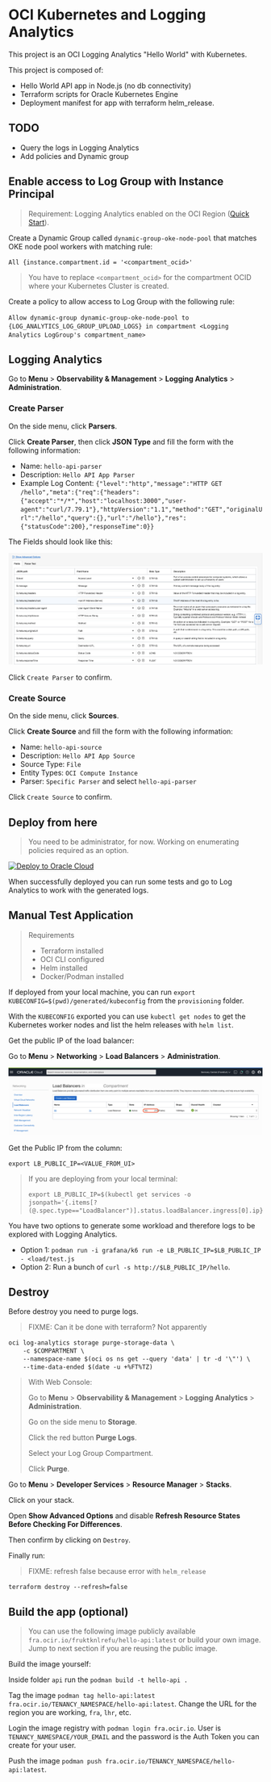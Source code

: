 # OCI Kubernetes and Logging Analytics

This project is an OCI Logging Analytics "Hello World" with Kubernetes.

This project is composed of:

- Hello World API app in Node.js (no db connectivity)
- Terraform scripts for Oracle Kubernetes Engine
- Deployment manifest for app with terraform helm_release.

## TODO

- Query the logs in Logging Analytics
- Add policies and Dynamic group

## Enable access to Log Group with Instance Principal

> Requirement: Logging Analytics enabled on the OCI Region ([Quick Start](https://docs.oracle.com/en/cloud/paas/logging-analytics/logqs/)).

Create a Dynamic Group called `dynamic-group-oke-node-pool` that matches OKE node pool workers with matching rule:

```
All {instance.compartment.id = '<compartment_ocid>'
```

> You have to replace `<compartment_ocid>` for the compartment OCID where your Kubernetes Cluster is created.

Create a policy to allow access to Log Group with the following rule:

`Allow dynamic-group dynamic-group-oke-node-pool to {LOG_ANALYTICS_LOG_GROUP_UPLOAD_LOGS} in compartment <Logging Analytics LogGroup's compartment_name>`

## Logging Analytics

Go to **Menu** > **Observability & Management** > **Logging Analytics** > **Administration**.

### Create Parser

On the side menu, click **Parsers**.

Click **Create Parser**, then click **JSON Type** and fill the form with the following information:

- Name: `hello-api-parser`
- Description: `Hello API App Parser`
- Example Log Content: `{"level":"http","message":"HTTP GET /hello","meta":{"req":{"headers":{"accept":"*/*","host":"localhost:3000","user-agent":"curl/7.79.1"},"httpVersion":"1.1","method":"GET","originalUrl":"/hello","query":{},"url":"/hello"},"res":{"statusCode":200},"responseTime":0}}`

The Fields should look like this:

![OCI Log Analytics Parser Fields](images/logan-parser-fields.png)

Click `Create Parser` to confirm.

### Create Source

On the side menu, click **Sources**.

Click **Create Source** and fill the form with the following information:

- Name: `hello-api-source`
- Description: `Hello API App Source`
- Source Type: `File`
- Entity Types: `OCI Compute Instance`
- Parser: `Specific Parser` and select `hello-api-parser`

Click `Create Source` to confirm.

## Deploy from here

> You need to be administrator, for now. Working on enumerating policies required as an option.

[![Deploy to Oracle Cloud](https://oci-resourcemanager-plugin.plugins.oci.oraclecloud.com/latest/deploy-to-oracle-cloud.svg)](https://cloud.oracle.com/resourcemanager/stacks/create?zipUrl=https://github.com/vmleon/oci-hello-loganalytics/releases/download/v0.1.1/logan.zip)

When successfully deployed you can run some tests and go to Log Analytics to work with the generated logs.

## Manual Test Application

> Requirements
>
> - Terraform installed
> - OCI CLI configured
> - Helm installed
> - Docker/Podman installed

If deployed from your local machine, you can run `export KUBECONFIG=$(pwd)/generated/kubeconfig` from the `provisioning` folder.

With the `KUBECONFIG` exported you can use `kubectl get nodes` to get the Kubernetes worker nodes and list the helm releases with `helm list`.

Get the public IP of the load balancer:

Go to **Menu** > **Networking** > **Load Balancers** > **Administration**.

![Load Balancer Public IP](images/loadbalancer-public-ip.png)

Get the Public IP from the column:

```
export LB_PUBLIC_IP=<VALUE_FROM_UI>
```

> If you are deploying from your local terminal:
>
> ```
> export LB_PUBLIC_IP=$(kubectl get services -o jsonpath='{.items[?(@.spec.type=="LoadBalancer")].status.loadBalancer.ingress[0].ip}')
> ```

You have two options to generate some workload and therefore logs to be explored with Logging Analytics.

- Option 1: `podman run -i grafana/k6 run -e LB_PUBLIC_IP=$LB_PUBLIC_IP - <load/test.js`
- Option 2: Run a bunch of `curl -s http://$LB_PUBLIC_IP/hello`.

## Destroy

Before destroy you need to purge logs.

> FIXME: Can it be done with terraform? Not apparently

```
oci log-analytics storage purge-storage-data \
    -c $COMPARTMENT \
    --namespace-name $(oci os ns get --query 'data' | tr -d '\"') \
    --time-data-ended $(date -u +%FT%TZ)
```

> With Web Console:
>
> Go to **Menu** > **Observability & Management** > **Logging Analytics** > **Administration**.
>
> Go on the side menu to **Storage**.
>
> Click the red button **Purge Logs**.
>
> Select your Log Group Compartment.
>
> Click **Purge**.

Go to **Menu** > **Developer Services** > **Resource Manager** > **Stacks**.

Click on your stack.

Open **Show Advanced Options** and disable **Refresh Resource States Before Checking For Differences**.

Then confirm by clicking on `Destroy`.

Finally run:

> FIXME: refresh false because error with `helm_release`

```
terraform destroy --refresh=false
```

## Build the app (optional)

> You can use the following image publicly available `fra.ocir.io/fruktknlrefu/hello-api:latest` or build your own image. Jump to next section if you are reusing the public image.

Build the image yourself:

Inside folder `api` run the `podman build -t hello-api .`

Tag the image `podman tag hello-api:latest fra.ocir.io/TENANCY_NAMESPACE/hello-api:latest`. Change the URL for the region you are working, `fra`, `lhr`, etc.

Login the image registry with `podman login fra.ocir.io`. User is `TENANCY_NAMESPACE/YOUR_EMAIL` and the password is the Auth Token you can create for your user.

Push the image `podman push fra.ocir.io/TENANCY_NAMESPACE/hello-api:latest`.
